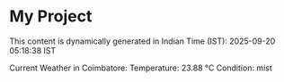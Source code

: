 # My Project

This content is dynamically generated in Indian Time (IST): 2025-09-20 05:18:38 IST


Current Weather in Coimbatore:
Temperature: 23.88 °C
Condition: mist
